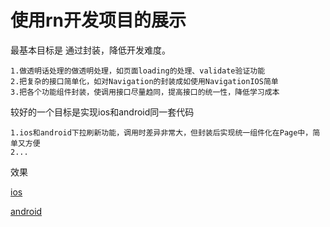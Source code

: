 # 使用rn开发项目的展示
最基本目标是 通过封装，降低开发难度。

    1.做透明话处理的做透明处理，如页面loading的处理、validate验证功能
    2.把复杂的接口简单化，如对Navigation的封装成如使用NavigationIOS简单
    3.把各个功能组件封装，使调用接口尽量趋同，提高接口的统一性，降低学习成本
较好的一个目标是实现ios和android同一套代码

    1.ios和android下拉刷新功能，调用时差异非常大，但封装后实现统一组件化在Page中，简单又方便
    2...
    
效果

[ios](https://github.com/maweimaweima/react-native-demo/blob/master/asset/ios.gif)

[android](https://github.com/maweimaweima/react-native-demo/blob/master/asset/android2.gif)

